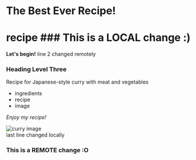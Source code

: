 # The Best Ever Recipe!
# recipe ### This is a LOCAL change :)
**Let's begin!** line 2 changed remotely
### Heading Level Three
Recipe for Japanese-style curry with meat and vegetables
- ingredients
- recipe
- image<br>

*Enjoy my recipe!*<br>

![curry image](/Downloads/student/recipe/recipe.jpg)<br>
last line changed locally
### This is a REMOTE change :O